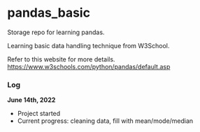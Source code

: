 # pandas_basic
Storage repo for learning pandas.

Learning basic data handling technique from W3School.

Refer to this website for more details.
https://www.w3schools.com/python/pandas/default.asp

### Log

**June 14th, 2022**
- Project started
- Current progress: cleaning data, fill with mean/mode/median

